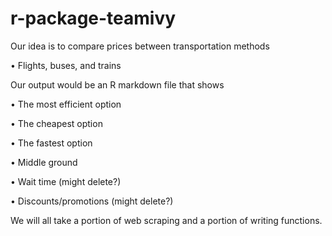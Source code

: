 # r-package-teamivy

Our idea is to compare prices between transportation methods

•             Flights, buses, and trains

Our output would be an R markdown file that shows

•             The most efficient option

•             The cheapest option

•             The fastest option

•             Middle ground

•             Wait time (might delete?)

•             Discounts/promotions (might delete?)

We will all take a portion of web scraping and a portion of writing functions.

